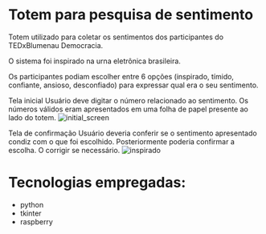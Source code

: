  # Totem para pesquisa de sentimento
Totem utilizado para coletar os sentimentos dos participantes do TEDxBlumenau Democracia.

O sistema foi inspirado na urna eletrônica brasileira.

Os participantes podiam escolher entre 6 opções (inspirado, tímido, confiante, ansioso, desconfiado) para expressar qual era o seu sentimento.

Tela inicial
Usuário deve digitar o número relacionado ao sentimento. Os números válidos eram apresentados em uma folha de papel presente ao lado do totem.
![initial_screen](https://github.com/nesvera/tedx_totem_pesquisa_sentimento/assets/17488425/bdd3b22d-6003-40a5-bfa1-abb773e3b4ac)

Tela de confirmação
Usuário deveria conferir se o sentimento apresentado condiz com o que foi escolhido. Posteriormente poderia confirmar a escolha. O corrigir se necessário.
![inspirado](https://github.com/nesvera/tedx_totem_pesquisa_sentimento/assets/17488425/106c5d7b-9b2f-4eb2-908b-5d3b0eb6cd94)


# Tecnologias empregadas:
* python
* tkinter
* raspberry
